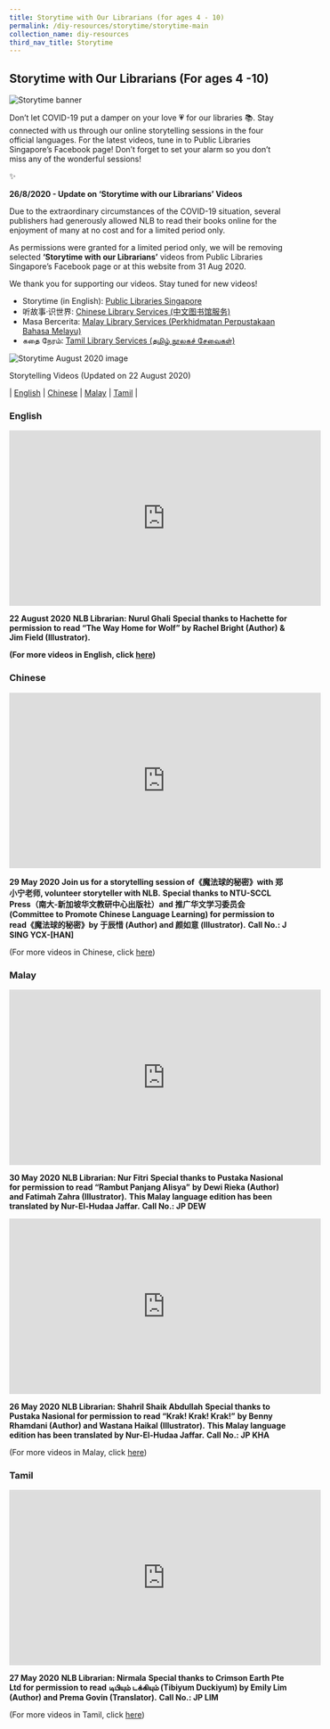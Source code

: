 ```yaml
---
title: Storytime with Our Librarians (for ages 4 - 10)
permalink: /diy-resources/storytime/storytime-main
collection_name: diy-resources
third_nav_title: Storytime
---
```


## **Storytime with Our Librarians (For ages 4 -10)**

![Storytime banner](/images/diyresources/Explore-With-Pages-2.png)

Don’t let COVID-19 put a damper on your love 💗 for our libraries 📚. Stay connected with us through our online storytelling sessions in the four official languages. For the latest videos, tune in to Public Libraries Singapore’s Facebook page! Don’t forget to set your alarm so you don’t miss any of the wonderful sessions!

✨

**26/8/2020 - Update on ‘Storytime with our Librarians’ Videos**

Due to the extraordinary circumstances of the COVID-19 situation, several publishers had generously allowed NLB to read their books online for the enjoyment of many at no cost and for a limited period only.

As permissions were granted for a limited period only, we will be removing selected **‘Storytime with our Librarians’** videos from Public Libraries Singapore’s Facebook page or at this website from 31 Aug 2020.

We thank you for supporting our videos. Stay tuned for new videos!


* Storytime (in English): [Public Libraries Singapore](https://www.facebook.com/publiclibrarysg/?__tn__=K-R&eid=ARBW3aD1Bq7Ito1RDwUJUrZ20ebXQSbE-2jAKLpm5DEYUmJei71fOLqpILRI4fTcT8RzU5sYR6MFeCFY)
* 听故事·识世界: [Chinese Library Services (中文图书馆服务)](https://www.facebook.com/groups/1814517521928294/?fref=mentions&__xts__[0]=68.ARAHPxpBJbme5Z0LaOfSGu4tG1P_3ZEQH7yKQcaSU67yO2kvTUbXsAY7rckV99-h9Och6-fR0eeAhJGr3-J3atBvFwf6oOSv3M5HdI1dRqNzx3cHea6JNMavTzLxXk8u-2SDaKH7RrO_d4Edhvzdn0jOzmePv1Xqy3pdWxQZvZdHWBmeapsWLWWyj6MMzs0KMnrERDhMLeEC-H3VLsmMnaiXE4h4khDqe0H8oCwJ4qebKXMKRG0ENmeYIAz9r9DC_oaOgI6lUkTu4_W5bMU4SIOFA0SudcFLKC4Ks6_54haZhyVBtXZROxhm7Rt96V8_SfTC839c9HkyckYBHS_aQw7NLQ)
* Masa Bercerita: [Malay Library Services (Perkhidmatan Perpustakaan Bahasa Melayu)](https://www.facebook.com/groups/659925104348354/?fref=mentions&__xts__%5B0%5D=68.ARAHPxpBJbme5Z0LaOfSGu4tG1P_3ZEQH7yKQcaSU67yO2kvTUbXsAY7rckV99-h9Och6-fR0eeAhJGr3-J3atBvFwf6oOSv3M5HdI1dRqNzx3cHea6JNMavTzLxXk8u-2SDaKH7RrO_d4Edhvzdn0jOzmePv1Xqy3pdWxQZvZdHWBmeapsWLWWyj6MMzs0KMnrERDhMLeEC-H3VLsmMnaiXE4h4khDqe0H8oCwJ4qebKXMKRG0ENmeYIAz9r9DC_oaOgI6lUkTu4_W5bMU4SIOFA0SudcFLKC4Ks6_54haZhyVBtXZROxhm7Rt96V8_SfTC839c9HkyckYBHS_aQw7NLQ&__tn__=K-R)
* கதை நேரம்: [Tamil Library Services (தமிழ் நூலகச் சேவைகள்)](https://www.facebook.com/groups/598526033854488/?fref=mentions&__xts__%5B0%5D=68.ARAHPxpBJbme5Z0LaOfSGu4tG1P_3ZEQH7yKQcaSU67yO2kvTUbXsAY7rckV99-h9Och6-fR0eeAhJGr3-J3atBvFwf6oOSv3M5HdI1dRqNzx3cHea6JNMavTzLxXk8u-2SDaKH7RrO_d4Edhvzdn0jOzmePv1Xqy3pdWxQZvZdHWBmeapsWLWWyj6MMzs0KMnrERDhMLeEC-H3VLsmMnaiXE4h4khDqe0H8oCwJ4qebKXMKRG0ENmeYIAz9r9DC_oaOgI6lUkTu4_W5bMU4SIOFA0SudcFLKC4Ks6_54haZhyVBtXZROxhm7Rt96V8_SfTC839c9HkyckYBHS_aQw7NLQ&__tn__=K-R)

![Storytime August 2020 image](/images/diyresources/FB_IMG_1597142555409.jpg)

Storytelling Videos (Updated on 22 August 2020)

| [English](#English) | [Chinese](#Chinese) | [Malay](#Malay) | [Tamil](#Tamil) |

### **English**

<iframe width="560" height="315" src="https://www.youtube.com/embed/ELh_WxGLO7M" frameborder="0" allow="accelerometer; autoplay; clipboard-write; encrypted-media; gyroscope; picture-in-picture" allowfullscreen></iframe>

**22 August 2020**
**NLB Librarian: Nurul Ghali**
**Special thanks to Hachette for permission to read “The Way Home for Wolf” by Rachel Bright (Author) & Jim Field (Illustrator).**

**(For more videos in English, click [here](/diy-resources/storytime/storytime-archives-english))**

### **Chinese**

<iframe width="560" height="315" src="https://www.youtube.com/embed/zsSIP7CMrKg" frameborder="0" allow="accelerometer; autoplay; clipboard-write; encrypted-media; gyroscope; picture-in-picture" allowfullscreen></iframe>

**29 May 2020**
**Join us for a storytelling session of《魔法球的秘密》with 郑小宁老师, volunteer storyteller with NLB.**
**Special thanks to NTU-SCCL Press（南大-新加坡华文教研中心出版社）and 推广华文学习委员会 (Committee to Promote Chinese Language Learning) for permission to read《魔法球的秘密》by 于辰惜 (Author) and 颜如意 (Illustrator).**
**Call No.: J SING YCX-\[HAN\]**

(For more videos in Chinese, click [here]())

### **Malay**

<iframe width="560" height="315" src="https://www.youtube.com/embed/v24T4cfBX7Q" frameborder="0" allow="accelerometer; autoplay; clipboard-write; encrypted-media; gyroscope; picture-in-picture" allowfullscreen></iframe>

**30 May 2020**
**NLB Librarian: Nur Fitri**
**Special thanks to Pustaka Nasional for permission to read “Rambut Panjang Alisya”**
**by Dewi Rieka (Author) and Fatimah Zahra (Illustrator).**
**This Malay language edition has been translated by Nur-El-Hudaa Jaffar.**
**Call No.: JP DEW**

<iframe width="560" height="315" src="https://www.youtube.com/embed/p169IEGdwX0" frameborder="0" allow="accelerometer; autoplay; clipboard-write; encrypted-media; gyroscope; picture-in-picture" allowfullscreen></iframe>

**26 May 2020**
**NLB Librarian: Shahril Shaik Abdullah**
**Special thanks to Pustaka Nasional for permission to read “Krak! Krak! Krak!”**
**by Benny Rhamdani (Author) and Wastana Haikal (Illustrator).**
**This Malay language edition has been translated by Nur-El-Hudaa Jaffar.**
**Call No.: JP KHA**

(For more videos in Malay, click [here](/diy-resources/storytime/storytime-archives-malay))

### **Tamil**

<iframe width="560" height="315" src="https://www.youtube.com/embed/H3CXWuvxacM" frameborder="0" allow="accelerometer; autoplay; clipboard-write; encrypted-media; gyroscope; picture-in-picture" allowfullscreen></iframe>

**27 May 2020**
**NLB Librarian: Nirmala**
**Special thanks to Crimson Earth Pte Ltd for permission to read**
**டிபியும் டக்கியும் (Tibiyum Duckiyum) by Emily Lim (Author) and Prema Govin (Translator).**
**Call No.: JP LIM**

(For more videos in Tamil, click [here](/diy-resources/storytime/storytime-archives-tamil))
